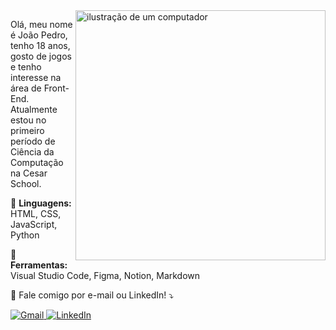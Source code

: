 <img src="https://raw.githubusercontent.com/MicaelliMedeiros/micaellimedeiros/master/image/computer-illustration.png" alt="ilustração de um computador" width="400px" align="right" style="min-width: 400px; max-width: 400px;">

<p align="left"> 
  Olá, meu nome é João Pedro, tenho 18 anos, gosto de jogos e tenho interesse na área de Front-End.<br>
  Atualmente estou no primeiro período de Ciência da Computação na Cesar School.
</p>

<p align="left">
  🦄 <strong>Linguagens:</strong> HTML, CSS, JavaScript, Python
</p>

<p align="left">
  💼 <strong>Ferramentas:</strong> Visual Studio Code, Figma, Notion, Markdown
</p>

<p align="left">
  💌 Fale comigo por e-mail ou LinkedIn! ⤵️
</p>

<p align="left">
  <a href="mailto:joaopefdias@gmail.com" title="Gmail">
    <img src="https://img.shields.io/badge/-Gmail-FF0000?style=flat-square&labelColor=FF0000&logo=gmail&logoColor=white" alt="Gmail"/>
  </a>
  <a href="https://linkedin.com/in/jotadiasss" title="LinkedIn" target="_blank">
    <img src="https://img.shields.io/badge/-Linkedin-0e76a8?style=flat-square&logo=Linkedin&logoColor=white" alt="LinkedIn"/>
  </a>
</p>
